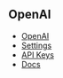 ## OpenAI
- [OpenAI](https://openai.com/)
- [Settings](https://platform.openai.com/account/org-settings)
- [API Keys](https://platform.openai.com/account/api-keys)
- [Docs](https://platform.openai.com/docs/overview)
